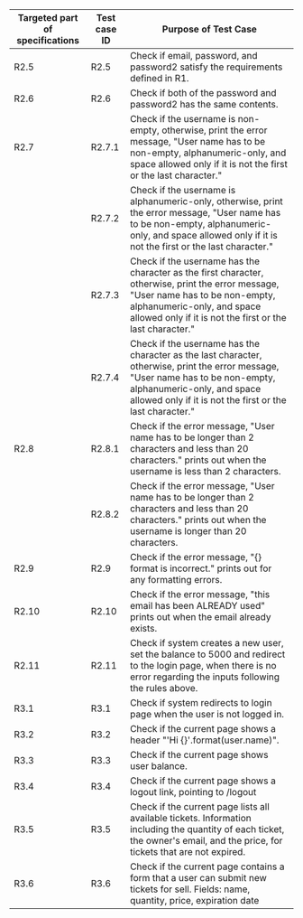 | Targeted part of specifications     | Test case ID     | Purpose of Test Case                                                                                                                                                                                                              |
|---------------------------------    |--------------    |-------------------------------------------------------------------------------------------------------------------------------------------------------------------------------------------------------------------------------    |
| R2.5                                | R2.5             | Check if email, password, and password2 satisfy the requirements defined in R1.                                                                                                                                                   |
| R2.6                                | R2.6             | Check if both of the password and password2 has the same contents.                                                                                                                                                                |
| R2.7                                | R2.7.1           | Check if the username is non-empty, otherwise, print the error message, "User name has to be non-empty, alphanumeric-only, and space allowed only if it is not the first or the last character."                                  |
|                                     | R2.7.2           | Check if the username is alphanumeric-only, otherwise, print the error message, "User name has to be non-empty, alphanumeric-only, and space allowed only if it is not the first or the last character."                          |
|                                     | R2.7.3           | Check if the username has the character as the first character, otherwise, print the error message, "User name has to be non-empty, alphanumeric-only, and space allowed only if it is not the first or the last character."      |
|                                     | R2.7.4           | Check if the username has the character as the last character, otherwise, print the error message, "User name has to be non-empty, alphanumeric-only, and space allowed only if it is not the first or the last character."       |
| R2.8                                | R2.8.1           | Check if the error message, "User name has to be longer than 2 characters and less than 20 characters." prints out when the username is less than 2 characters.                                                                   |
|                                     | R2.8.2           | Check if the error message, "User name has to be longer than 2 characters and less than 20 characters." prints out when the username is longer than 20 characters.                                                                |
| R2.9                                | R2.9             | Check if the error message, "{} format is incorrect." prints out for any formatting errors.                                                                                                                                       |
| R2.10                               | R2.10            | Check if the error message, "this email has been ALREADY used" prints out when the email already exists.                                                                                                                          |
| R2.11                               | R2.11            | Check if system creates a new user, set the balance to 5000 and redirect to the login page, when there is no error regarding the inputs following the rules above.                                                                |
| R3.1                                | R3.1             | Check if system redirects to login page when the user is not logged in.                                                                                                                                                           |
| R3.2                                | R3.2             | Check if the current page shows a header "'Hi {}'.format(user.name)".                                                                                                                                                             |
| R3.3                                | R3.3             | Check if the current page shows user balance.                                                                                                                                                                                     |
| R3.4                                | R3.4             | Check if the current page shows a logout link, pointing to /logout                                                                                                                                                                |
| R3.5                                | R3.5             | Check if the current page lists all available tickets. Information including the quantity of each ticket, the owner's email, and the price, for tickets that are not expired.                                                     |
| R3.6                                | R3.6             | Check if the current page contains a form that a user can submit new tickets for sell. Fields: name, quantity, price, expiration date                                                                                             |
